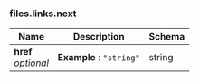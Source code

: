 
<a name="files-links-next"></a>
### files.links.next

|Name|Description|Schema|
|---|---|---|
|**href**  <br>*optional*|**Example** : `"string"`|string|



